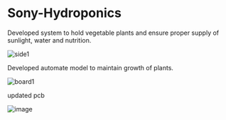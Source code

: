  # Sony-Hydroponics

 Developed system to hold vegetable plants and ensure proper supply of sunlight, water and nutrition.

![side1](https://github.com/rahulsaini21/Sony-Hydroponics/assets/97657676/f9de1057-81e6-4ee7-a2eb-b5c656be33ea)


 Developed automate model to maintain growth of plants.

![board1](https://github.com/rahulsaini21/Sony-Hydroponics/assets/97657676/d5345913-78cf-4c0a-b132-636434ac555d)

updated pcb

![image](https://github.com/rahulsaini21/Sony-Hydroponics/assets/97657676/4ab3fc71-9382-4389-87cb-c2b5524f95ab)


 
